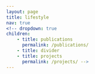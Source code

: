 ```yaml
---
layout: page
title: lifestyle
nav: true
<!-- dropdown: true
children: 
    - title: publications
      permalink: /publications/
    - title: divider
    - title: projects
      permalink: /projects/ -->
---
```


